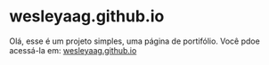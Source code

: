# wesleyaag.github.io
Olá, esse é um projeto simples, uma página de portifólio.
Você pdoe acessá-la em: <a href="https://wesleyaag.github.io/">wesleyaag.github.io</a>
